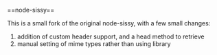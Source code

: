 ==node-sissy==

This is a small fork of the original node-sissy, with a few small changes:

1. addition of custom header support, and a head method to retrieve
2. manual setting of mime types rather than using library


